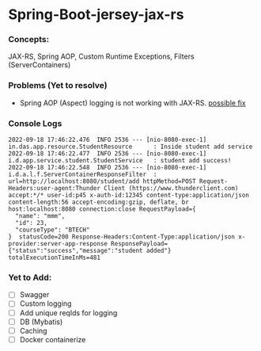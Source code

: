 # Spring-Boot-jersey-jax-rs

### Concepts:
JAX-RS, Spring AOP, Custom Runtime Exceptions, Filters (ServerContainers)  

### Problems (Yet to resolve)

- Spring AOP (Aspect) logging is not working with JAX-RS. [possible fix](https://stackoverflow.com/questions/25209339/spring-aspectj-weaving-for-java-8-using-aspectj-maven-plugin)

### Console Logs
```
2022-09-18 17:46:22.476  INFO 2536 --- [nio-8080-exec-1] in.das.app.resource.StudentResource      : Inside student add service
2022-09-18 17:46:22.477  INFO 2536 --- [nio-8080-exec-1] i.d.app.service.student.StudentService   : student add success!
2022-09-18 17:46:22.548  INFO 2536 --- [nio-8080-exec-1] i.d.a.l.f.ServerContainerResponseFilter  : url=http://localhost:8080/student/add httpMethod=POST Request-Headers:user-agent:Thunder Client (https://www.thunderclient.com) accept:*/* user-id:p45 x-auth-id:12345 content-type:application/json content-length:56 accept-encoding:gzip, deflate, br host:localhost:8080 connection:close RequestPayload={
  "name": "mmm",
  "id": 23,
  "courseType": "BTECH"
}  statusCode=200 Response-Headers:Content-Type:application/json x-provider:server-app-response ResponsePayload={"status":"success","message":"student added"}  totalExecutionTimeInMs=481
```

### Yet to Add:

- [ ] Swagger
- [ ] Custom logging
- [ ] Add unique reqIds for logging
- [ ] DB (Mybatis)
- [ ] Caching
- [ ] Docker containerize